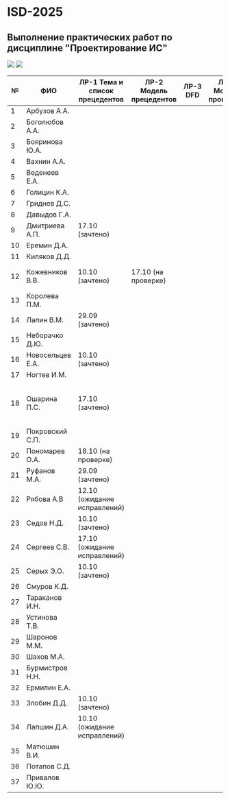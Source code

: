 # ISD-2025
## Выполнение практических работ по дисциплине "Проектирование ИС"

<img src="https://img.shields.io/github/commit-activity/m/unn-iasr/ISD-2025?color=lime&style=for-the-badge">
<img src="https://img.shields.io/github/last-commit/unn-iasr/ISD-2025?color=darkgreen&style=for-the-badge">

|№ |  ФИО | ЛР-1 Тема и список прецедентов | ЛР-2 Модель прецедентов | ЛР-3 DFD | ЛР-4 Модель процессов | ЛР-5 Модели данных | ЛР-6 Техническое задание | Тема КР | Утверждена | Имя файла | 1 версия | Текущая версия | Статус | Оценка | 
| -- | ------ |  ----- |  ----- |  ----- |  ----- |  ----- |  ----- |  ----- |  ----- |  ----- |  ----- |  ----- |  ----- |  ----- | 
| 1 | Арбузов А.А. |      |      |      |      |      |      |  |  | КР-АрбузовАА.pdf |  |  | Нет инф. | 0 | 
| 2 | Боголюбов А.А. |      |      |      |      |      |      |  |  | КР-БоголюбовАА.pdf |  |  | Нет инф. | 0 | 
| 3 | Бояринова Ю.А. |      |      |      |      |      |      |  |  | КР-БояриноваЮА.pdf |  |  | Нет инф. | 0 | 
| 4 | Вахнин А.А. |      |      |      |      |      |      |  |  | КР-ВахнинАА.pdf |  |  | Нет инф. | 0 | 
| 5 | Веденеев Е.А. |      |      |      |      |      |      |  |  | КР-ВеденеевЕА.pdf |  |  | Нет инф. | 0 | 
| 6 | Голицин К.А. |      |      |      |      |      |      |  |  | КР-ГолицинКА.pdf |  |  | Нет инф. | 0 | 
| 7 | Гриднев Д.С. |      |      |      |      |      |      |  |  | КР-ГридневДС.pdf |  |  | Нет инф. | 0 | 
| 8 | Давыдов Г.А. |      |      |      |      |      |      |  |  | КР-ДавыдовГА.pdf |  |  | Нет инф. | 0 | 
| 9 | Дмитриева А.П. | 17.10 (зачтено)  |      |      |      |      |      | Онлайн обучение веб-дизайну | 29.09 | КР-ДмитриеваАП.pdf |  |  | тема утверждена | 0 | 
| 10 | Еремин Д.А. |      |      |      |      |      |      |  |  | КР-ЕреминДА.pdf |  |  | Нет инф. | 0 | 
| 11 | Киляков Д.Д. |      |      |      |      |      |      |  |  | КР-КиляковДД.pdf |  |  | Нет инф. | 0 | 
| 12 | Кожевников В.В. | 10.10 (зачтено)  | 17.10 (на проверке)  |      |      |      |      | Управление заявками на обслуживание | 29.09 | КР-КожевниковВВ.pdf |  |  | тема утверждена | 0 | 
| 13 | Королева П.М. |      |      |      |      |      |      |  |  | КР-КоролеваПМ.pdf |  |  | Нет инф. | 0 | 
| 14 | Лапин В.М. | 29.09 (зачтено)  |      |      |      |      |      | ИС лыжной базы | 29.09 | КР-ЛапинВМ.pdf |  |  | тема утверждена | 0 | 
| 15 | Неборачко Д.Ю. |      |      |      |      |      |      |  |  | КР-НеборачкоДЮ.pdf |  |  | Нет инф. | 0 | 
| 16 | Новосельцев Е.А. | 10.10 (зачтено)  |      |      |      |      |      | ИС для работы с 3D-печатью | 29.09 | КР-НовосельцевЕА.pdf |  |  | тема утверждена | 0 | 
| 17 | Ногтев И.М. |      |      |      |      |      |      |  |  | КР-НогтевИМ.pdf |  |  | Нет инф. | 0 | 
| 18 | Ошарина П.С. | 17.10 (зачтено)  |      |      |      |      |      | Система безопасности предприятия по сборке автомобилей | 12.10 | КР-ОшаринаПС.pdf |  |  | тема утверждена | 0 | 
| 19 | Покровский С.П. |      |      |      |      |      |      |  |  | КР-ПокровскийСП.pdf |  |  | Нет инф. | 0 | 
| 20 | Пономарев О.А. | 18.10 (на проверке)  |      |      |      |      |      |  |  | КР-ПономаревОА.pdf |  |  | Нет инф. | 0 | 
| 21 | Руфанов М.А. | 29.09 (зачтено)  |      |      |      |      |      | Свадебный фотограф | 29.09 | КР-РуфановМА.pdf |  |  | тема утверждена | 0 | 
| 22 | Рябова А.В | 12.10 (ожидание исправлений)  |      |      |      |      |      | Сеть медицинских клиник | 09.10 | КР-РябоваАВ.pdf |  |  | тема утверждена | 0 | 
| 23 | Седов Н.Д. | 10.10 (зачтено)  |      |      |      |      |      | ИС ресторана доставки еды | 22.09 | КР-СедовНД.pdf |  |  | тема утверждена | 0 | 
| 24 | Сергеев С.В. | 17.10 (ожидание исправлений)  |      |      |      |      |      | ИС служебного документооборота | 13.10 | КР-СергеевСВ.pdf |  |  | тема утверждена | 0 | 
| 25 | Серых Э.О. | 10.10 (зачтено)  |      |      |      |      |      | Салон красоты | 29.09 | КР-СерыхЭО.pdf |  |  | тема утверждена | 0 | 
| 26 | Смуров К.Д. |      |      |      |      |      |      |  |  | КР-СмуровКД.pdf |  |  | Нет инф. | 0 | 
| 27 | Тараканов И.Н. |      |      |      |      |      |      |  |  | КР-ТаракановИН.pdf |  |  | Нет инф. | 0 | 
| 28 | Устинова Т.В. |      |      |      |      |      |      |  |  | КР-УстиноваТВ.pdf |  |  | Нет инф. | 0 | 
| 29 | Шаронов М.М. |      |      |      |      |      |      |  |  | КР-ШароновММ.pdf |  |  | Нет инф. | 0 | 
| 30 | Шахов М.А. |      |      |      |      |      |      |  |  | КР-ШаховМА.pdf |  |  | Нет инф. | 0 | 
| 31 | Бурмистров Н.Н. |      |      |      |      |      |      |  |  | КР-БурмистровНН.pdf |  |  | Нет инф. | 0 | 
| 32 | Ермилин Е.А. |      |      |      |      |      |      |  |  | КР-ЕрмилинЕА.pdf |  |  | Нет инф. | 0 | 
| 33 | Злобин Д.Д. | 10.10 (зачтено)  |      |      |      |      |      | Агрегатор студий звукозаписи | 02.10 | КР-ЗлобинДД.pdf |  |  | тема утверждена | 0 | 
| 34 | Лапшин Д.А. | 10.10 (ожидание исправлений)  |      |      |      |      |      |  |  | КР-ЛапшинДА.pdf |  |  | Нет инф. | 0 | 
| 35 | Матюшин В.И. |      |      |      |      |      |      |  |  | КР-МатюшинВИ.pdf |  |  | Нет инф. | 0 | 
| 36 | Потапов С.Д. |      |      |      |      |      |      |  |  | КР-ПотаповСД.pdf |  |  | Нет инф. | 0 | 
| 37 | Привалов Ю.Ю. |      |      |      |      |      |      |  |  | КР-ПриваловЮЮ.pdf |  |  | Нет инф. | 0 | 
